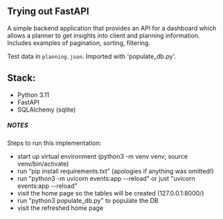## Trying out FastAPI

A simple backend application that provides an API for a dashboard which
allows a planner to get insights into client and planning information.
Includes examples of pagination, sorting, filtering.

Test data in `planning.json`. Imported with 'populate_db.py'.

## Stack: 
* Python 3.11
* FastAPI
* SQLAlchemy (sqlite)

##### NOTES #####
Steps to run this implementation:
 - start up virtual environment  (python3 -m venv venv; source venv/bin/activate)
 - run “pip install requirements.txt” (apologies if anything was omitted!)
 - run "python3 -m uvicorn events:app --reload"
          or just "uvicorn events:app --reload"
- visit the home page so the tables will be created (127.0.0.1:8000/)
- run "python3 populate_db.py" to populate the DB
- visit the refreshed home page
